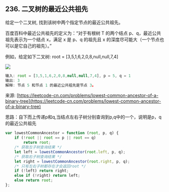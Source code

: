 ## 236. 二叉树的最近公共祖先
给定一个二叉树, 找到该树中两个指定节点的最近公共祖先。

百度百科中最近公共祖先的定义为：“对于有根树 T 的两个结点 p、q，最近公共祖先表示为一个结点 x，满足 x 是 p、q 的祖先且 x 的深度尽可能大（一个节点也可以是它自己的祖先）。”

例如，给定如下二叉树:  root = [3,5,1,6,2,0,8,null,null,7,4] 

![](https://assets.leetcode-cn.com/aliyun-lc-upload/uploads/2018/12/15/binarytree.png)

```javascript
输入: root = [3,5,1,6,2,0,8,null,null,7,4], p = 5, q = 1
输出: 3
解释: 节点 5 和节点 1 的最近公共祖先是节点 3。
```
来源: [https://leetcode-cn.com/problems/lowest-common-ancestor-of-a-binary-tree](https://leetcode-cn.com/problems/lowest-common-ancestor-of-a-binary-tree)

思路：自下而上传递p和q,当结点左右子树分别查询到p,q中的一个，说明是p，q的最近公共祖先

```javascript
var lowestCommonAncestor = function (root, p, q) {
    if (!root || root == p || root == q)
        return root;
    /* 获取左子树查询结果 */
    let left = lowestCommonAncestor(root.left, p, q);
    /* 获取右子树查询结果 */
    let right = lowestCommonAncestor(root.right, p, q);
    /* 只有左右子树都存在才会返回root */
    if (!left) return right;
    else if (!right) return left;
    else return root;
};
```